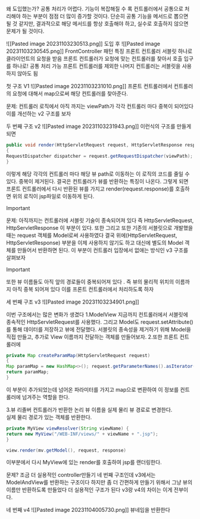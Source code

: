 왜 도입했는가?
공통 처리가 어렵다.
기능이 복잡해질 수 록 컨트롤러에서 공통으로 처리해야 하는 부분이 점점 더 많이 증가할 것이다. 단순히 공통 기능을 메서드로 뽑으면 될 것 같지만, 결과적으로 해당 메서드를 항상 호출해야 하고, 실수로 호출하지 않으면 문제가 될 것이다.

![[Pasted image 20231103230513.png]]
도입 후
![[Pasted image 20231103230545.png]]
FrontController 패턴 특징
프론트 컨트롤러 서블릿 하나로 클라이언트의 요청을 받음 
프론트 컨트롤러가 요청에 맞는 컨트롤러를 찾아서 호출 
입구를 하나로! 
공통 처리 가능
프론트 컨트롤러를 제외한 나머지 컨트롤러는 서블릿을 사용하지 않아도 됨


첫 구조 V1
![[Pasted image 20231103231010.png]]
프론트 컨트롤러에서 컨트롤러의 요청에 대해서 map으로써 해당 컨트롤러를 찾아준다.

문제: 컨트롤러 로직에서 아직 까지는 viewPath가 각각 컨트롤러 마다 중복이 되어있다 이를 개선하는 v2 구조를 보자

두 번째 구조  v2
![[Pasted image 20231103231943.png]]
이런식의 구조를 만들게 되면 

```java
public void render(HttpServletRequest request, HttpServletResponse response) throws ServletException, IOException 
{ 
RequestDispatcher dispatcher = request.getRequestDispatcher(viewPath); dispatcher.forward(request, response);
}
```

이렇게 해당 각각의 컨트롤러 마다 해당 뷰 path로 이동하는 이 로직의 코드를 줄일 수 있다. 중복이 제거된다. 결국은 컨트롤러가 뷰를 반환하는 특징이 나온다. 그렇게 되면 프론트 컨트롤러에서 다시 반환된 뷰를 가지고 render(request.response)를 호출하면 위의 로직이 jsp파일로 이동하게 된다.
>[!important]
문제: 아직까지는 컨트롤러에 서블릿 기술이 종속되어져 있다 즉
HttpServletRequest, HttpServletResponse 이 부분이 있다. 
또한 그리고 또한 기존의 서블릿으로 개발했을 때는 request 객체를 Model로써 사용하였다 결국 위에(HttpServletRequest, HttpServletResponse) 부분을 이제 사용하지 않기도 하고 대신에 별도의 Model 객체를 만들어서 반환하면 된다.  이 부분이 컨트롤러 입장에서 없애는 방식인 v3 구조를 살펴보자 

>[!important]
>또한 뷰 이름들도 아직 앞의 경로들이 중복되어져 있다 . 즉 뷰의 물리적 위치의 이름까지 아직 중복 되어져 있다 이를 프론트 컨트롤러에서 처리하도록 하자 

세 번째 구조 v3
![[Pasted image 20231103234901.png]]


이번 구조에서는 많은 변화가 생겼다 
1.ModelView 
지금까지 컨트롤러에서 서블릿에 종속적인 HttpServletRequest를 사용했다. 그리고 Model도 request.setAttribute() 를 통해 데이터를 저장하고 뷰에 전달했다. 서블릿의 종속성을 제거하기 위해 Model을 직접 만들고, 추가로 View 이름까지 전달하는 객체를 만들어보자.
2.또한 프론트 컨트롤러에

```java
private Map createParamMap(HttpServletRequest request) 
{ 
Map paramMap = new HashMap<>(); request.getParameterNames().asIterator() .forEachRemaining(paramName -> paramMap.put(paramName, request.getParameter(paramName))); 
return paramMap; 
}
```
이 부분이 추가되었는데 넘어온 파라미터를 가지고  map으로 변환하여 이 정보를 컨트롤러에 넘겨주는 역할을 한다.

3.뷰 리졸버 
컨트롤러가 반환한 논리 뷰 이름을 실제 물리 뷰 경로로 변경한다.  
실제 물리 경로가 있는 객체를 반환한다. 


```java
private MyView viewResolver(String viewName) { 
return new MyView("/WEB-INF/views/" + viewName + ".jsp"); 
}
```


```java
view.render(mv.getModel(), request, response)
```
이부분에서 다시 MyView에 있는 render를 호출하여 jsp를 랜더링한다.

문제? 조금 더 실용적인 controller만들기
네 번째 구조인데 v3에서는 ModelAndView를 반환하는 구조이다 하지만 좀 더 간편하게 만들기 위해서 그냥 뷰의 이름만 반환하도록 만들었다 더 실용적인 구조가 된다 v3랑 v4의 차이는 이게 전부이다.

네 번째 v4
![[Pasted image 20231104005730.png]]
뷰네임을 반환한다




